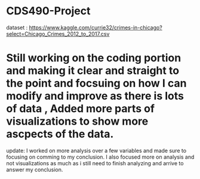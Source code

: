 # CDS490-Project

dataset :  https://www.kaggle.com/currie32/crimes-in-chicago?select=Chicago_Crimes_2012_to_2017.csv

# Still working on the coding portion and making it clear and straight to the point and focsuing on how I can modify and improve as there is lots of data , Added more parts of visualizations to show more ascpects of the data.


update: I worked on more analysis over a few variables and made sure to focusing on comming to my conclusion. I also focused more on analysis and not visualizations as much as i still need to finish analyzing and arrive to answer my conclusion.
